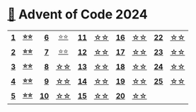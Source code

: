 # [🎄][aoc] Advent of Code 2024

|              |               |               |           |               |           |               |           |               |           |
|-------------:|:-------------:|--------------:|:---------:|--------------:|:---------:|--------------:|:---------:|--------------:|:---------:|
| **[1][d01]** | **[⭐⭐][s01]** |  **[6][d06]** | [⭐⭐][s06] | **[11][d11]** | [☆☆][s11] | **[16][d16]** | [☆☆][s16] | **[22][d22]** | [☆☆][s22] |
| **[2][d02]** | **[⭐⭐][s02]** |  **[7][d07]** | [⭐⭐][s07] | **[12][d12]** | [☆☆][s12] | **[17][d17]** | [☆☆][s17] | **[23][d23]** | [☆☆][s23] |
| **[3][d03]** | **[⭐⭐][s03]** |  **[8][d08]** | [☆☆][s08] | **[13][d13]** | [☆☆][s13] | **[18][d18]** | [☆☆][s18] | **[24][d24]** | [☆☆][s24] |
| **[4][d04]** | **[⭐⭐][s04]** |  **[9][d09]** | [☆☆][s09] | **[14][d14]** | [☆☆][s14] | **[19][d19]** | [☆☆][s19] | **[25][d25]** | [☆☆][s25] |
| **[5][d05]** | **[⭐⭐][s05]** | **[10][d10]** | [☆☆][s10] | **[15][d15]** | [☆☆][s15] | **[20][d20]** | [☆☆][s20] |               |           |

[aoc]: https://adventofcode.com/2024/

[d01]: https://adventofcode.com/2024/day/1
[d02]: https://adventofcode.com/2024/day/2
[d03]: https://adventofcode.com/2024/day/3
[d04]: https://adventofcode.com/2024/day/4
[d05]: https://adventofcode.com/2024/day/5
[d06]: https://adventofcode.com/2024/day/6
[d07]: https://adventofcode.com/2024/day/7
[d08]: https://adventofcode.com/2024/day/8
[d09]: https://adventofcode.com/2024/day/9
[d10]: https://adventofcode.com/2024/day/10
[d11]: https://adventofcode.com/2024/day/11
[d12]: https://adventofcode.com/2024/day/12
[d13]: https://adventofcode.com/2024/day/13
[d14]: https://adventofcode.com/2024/day/14
[d15]: https://adventofcode.com/2024/day/15
[d16]: https://adventofcode.com/2024/day/16
[d17]: https://adventofcode.com/2024/day/17
[d18]: https://adventofcode.com/2024/day/18
[d19]: https://adventofcode.com/2024/day/19
[d20]: https://adventofcode.com/2024/day/20
[d21]: https://adventofcode.com/2024/day/21
[d22]: https://adventofcode.com/2024/day/22
[d23]: https://adventofcode.com/2024/day/23
[d24]: https://adventofcode.com/2024/day/24
[d25]: https://adventofcode.com/2024/day/25

[s01]: src/main/kotlin/Day01.kt
[s02]: src/main/kotlin/Day02.kt
[s03]: src/main/kotlin/Day03.kt
[s04]: src/main/kotlin/Day04.kt
[s05]: src/main/kotlin/Day05.kt
[s06]: src/main/kotlin/Day06.kt
[s07]: src/main/kotlin/Day07.kt
[s08]: src/main/kotlin/Day08.kt
[s09]: src/main/kotlin/Day09.kt
[s10]: src/main/kotlin/Day10.kt
[s11]: src/main/kotlin/Day11.kt
[s12]: src/main/kotlin/Day12.kt
[s13]: src/main/kotlin/Day13.kt
[s14]: src/main/kotlin/Day14.kt
[s15]: src/main/kotlin/Day15.kt
[s16]: src/main/kotlin/Day16.kt
[s17]: src/main/kotlin/Day17.kt
[s18]: src/main/kotlin/Day18.kt
[s19]: src/main/kotlin/Day19.kt
[s20]: src/main/kotlin/Day20.kt
[s21]: src/main/kotlin/Day21.kt
[s22]: src/main/kotlin/Day22.kt
[s23]: src/main/kotlin/Day23.kt
[s24]: src/main/kotlin/Day24.kt
[s25]: src/main/kotlin/Day25.kt
